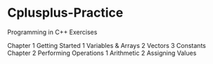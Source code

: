 # Cplusplus-Practice
Programming in C++ Exercises 

Chapter 1 Getting Started
  1 Variables & Arrays
  2 Vectors
  3 Constants
Chapter 2 Performing Operations 
  1 Arithmetic
  2 Assigning Values
